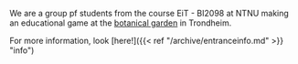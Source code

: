---
---

We are a group pf students from the course EiT - BI2098 at NTNU
making an educational game at the [botanical garden](https://www.ntnu.edu/museum/ringve-botanical-garden)
in Trondheim.

For more information, look [here!]({{< ref "/archive/entranceinfo.md" >}} "info")

 	



[about]: /about/
[email]: mailto:biodivgame2098@gmail.com
